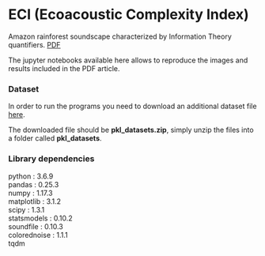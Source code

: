 # ECI (Ecoacoustic Complexity Index)

Amazon rainforest soundscape characterized by Information Theory quantifiers. [PDF](https://www.biorxiv.org/content/10.1101/2020.02.09.940916v1.abstract)

The jupyter notebooks available here allows to reproduce the images and results included in the PDF article.

### Dataset

In order to run the programs you need to download an additional dataset file [here](https://drive.google.com/file/d/10_gHdk4AAmWXhjtMnGFVkA7_9oeep1Gf/view?usp=sharing).

The downloaded file should be __pkl_datasets.zip__, simply unzip the files into a folder called __pkl_datasets__. 

### Library dependencies

python           : 3.6.9 \
pandas           : 0.25.3 \
numpy            : 1.17.3 \
matplotlib       : 3.1.2 \
scipy            : 1.3.1 \
statsmodels      : 0.10.2 \
soundfile        : 0.10.3 \
colorednoise     : 1.1.1 \
tqdm
